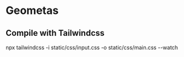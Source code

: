 # Geometas
## Compile with Tailwindcss
npx tailwindcss -i static/css/input.css -o static/css/main.css --watch